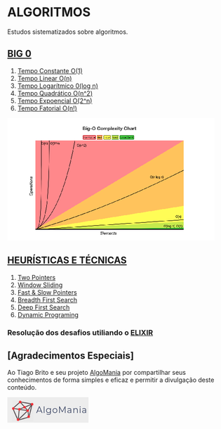 # ALGORITMOS
Estudos sistematizados sobre algoritmos.
## [BIG 0](https://github.com/Robson-Maestro/Algoritmos/tree/master/BIG_O)
1. [Tempo Constante O(1)](https://github.com/Robson-Maestro/Algoritmos/tree/master/BIG_O/01_Tempo_Constante.ipynb)
2. [Tempo Linear O(n)](https://github.com/Robson-Maestro/Algoritmos/tree/master/BIG_O/02_Tempo_Linear.ipynb)
3. [Tempo Logarítmico 0(log n)](https://github.com/Robson-Maestro/Algoritmos/tree/master/BIG_O/03_Tempo_Logaritmico.ipynb)
4. [Tempo Quadrático O(n^2)](https://github.com/Robson-Maestro/Algoritmos/tree/master/BIG_O/04_Tempo_Quadrático.ipynb)
5. [Tempo Expoencial O(2^n)](https://github.com/Robson-Maestro/Algoritmos/tree/master/BIG_O/05_Tempo_Expoencial.ipynb)
6. [Tempo Fatorial O(n!)](https://github.com/Robson-Maestro/Algoritmos/tree/master/BIG_O/06_Tempo_Fatorial.ipynb)

![](./assets/images/bigo.png)

## [HEURÍSTICAS E TÉCNICAS](https://github.com/Robson-Maestro/Algoritmos/tree/master/HEURISTICS)
1. [Two Pointers](https://github.com/Robson-Maestro/Algoritmos/tree/master/HEURISTICS/01_Two_Pointers)
2. [Window Sliding](https://github.com/Robson-Maestro/Algoritmos/tree/master/HEURISTICS/02_Window_Sleding)
3. [Fast & Slow Pointers](https://github.com/Robson-Maestro/Algoritmos/tree/master/HEURISTICS/03_Fast_Slow_Pointers)
4. [Breadth First Search](https://github.com/Robson-Maestro/Algoritmos/tree/master/HEURISTICS/04_Breadth_First_Search)
5. [Deep First Search](https://github.com/Robson-Maestro/Algoritmos/tree/master/HEURISTICS/05_Deep_First_Search)
6. [Dynamic Programing](https://github.com/Robson-Maestro/Algoritmos/tree/master/HEURISTICS/06_Dynamic_Programing)

### Resolução dos desafios utiliando o [ELIXIR](https://github.com/Robson-Maestro/Algoritmos/tree/master/HEURISTICS/desafios_elixir/)

## [Agradecimentos Especiais]
Ao Tiago Brito e seu projeto [AlgoMania](https://algomania.com.br/) por compartilhar seus conhecimentos de forma simples e eficaz e permitir a divulgação deste conteúdo.

![](./assets/images/logoalgo.png)